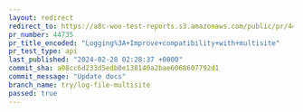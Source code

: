 ```yaml
---
layout: redirect
redirect_to: https://a8c-woo-test-reports.s3.amazonaws.com/public/pr/44735/api/index.html
pr_number: 44735
pr_title_encoded: "Logging%3A+Improve+compatibility+with+multisite"
pr_test_type: api
last_published: "2024-02-28 02:28:37 +0000"
commit_sha: a08cc6d233d5edb0e138140a2bae6068607792d1
commit_message: "Update docs"
branch_name: try/log-file-multisite
passed: true
---
```

